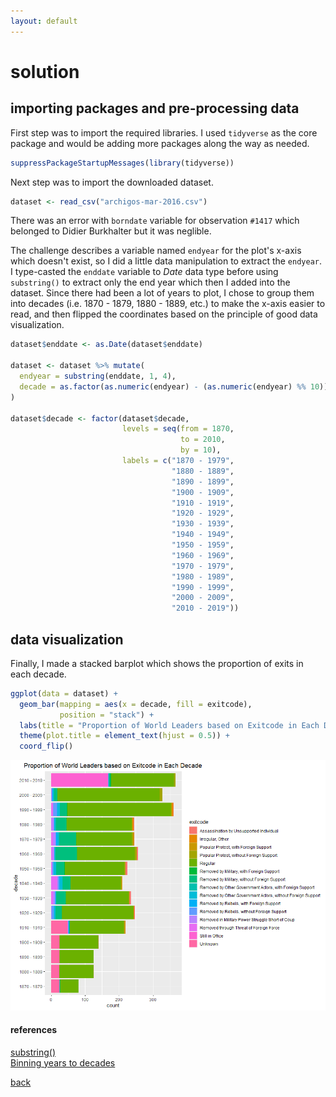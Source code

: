 ```yaml
---
layout: default
---
```


# solution

## importing packages and pre-processing data

First step was to import the required libraries. I used ```tidyverse``` as the core package and would be adding more packages along the way as needed.

```r
suppressPackageStartupMessages(library(tidyverse))
```

Next step was to import the downloaded dataset.

```r
dataset <- read_csv("archigos-mar-2016.csv")
```

There was an error with `borndate` variable for observation `#1417` which belonged to Didier Burkhalter but it was neglible.

The challenge describes a variable named `endyear` for the plot's x-axis which doesn't exist, so I did a little data manipulation to extract the `endyear`. I type-casted the `enddate` variable to _Date_ data type before using `substring()` to extract only the end year which then I added into the dataset. Since there had been a lot of years to plot, I chose to group them into decades (i.e. 1870 - 1879, 1880 - 1889, etc.) to make the x-axis easier to read, and then flipped the coordinates based on the principle of good data visualization.

```r
dataset$enddate <- as.Date(dataset$enddate)

dataset <- dataset %>% mutate(
  endyear = substring(enddate, 1, 4),
  decade = as.factor(as.numeric(endyear) - (as.numeric(endyear) %% 10))
)

dataset$decade <- factor(dataset$decade,
                         levels = seq(from = 1870,
                                      to = 2010,
                                      by = 10),
                         labels = c("1870 - 1979",
                                    "1880 - 1889",
                                    "1890 - 1899",
                                    "1900 - 1909",
                                    "1910 - 1919",
                                    "1920 - 1929",
                                    "1930 - 1939",
                                    "1940 - 1949",
                                    "1950 - 1959",
                                    "1960 - 1969",
                                    "1970 - 1979",
                                    "1980 - 1989",
                                    "1990 - 1999",
                                    "2000 - 2009",
                                    "2010 - 2019"))
```

## data visualization

Finally, I made a stacked barplot which shows the proportion of exits in each decade.

```r
ggplot(data = dataset) +
  geom_bar(mapping = aes(x = decade, fill = exitcode),
           position = "stack") +
  labs(title = "Proportion of World Leaders based on Exitcode in Each Decade") +
  theme(plot.title = element_text(hjust = 0.5)) +
  coord_flip()
```

![](images/plot1.PNG)

#### references

[substring()](http://rfunction.com/archives/1692) <br>
[Binning years to decades](https://stackoverflow.com/questions/35352914/floor-a-year-to-the-decade-in-r)

[back](./challenge.md)
